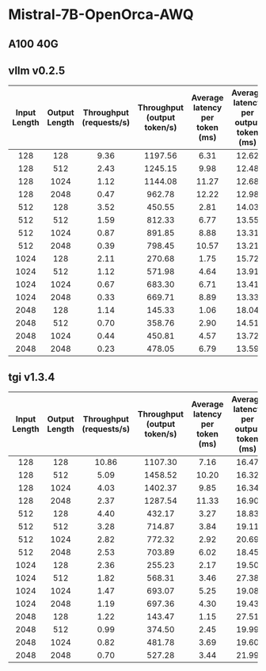 # Mistral-7B-OpenOrca-AWQ

## A100 40G

## vllm v0.2.5

| Input Length | Output Length | Throughput (requests/s) | Throughput (output token/s) | Average latency per token (ms) | Average latency per output token (ms) |
| :----------: | :-----------: | :---------------------: | :-------------------------: | :----------------------------: | :-----------------------------------: |
|     128      |      128      |          9.36           |           1197.56           |              6.31              |                 12.62                 |
|     128      |      512      |          2.43           |           1245.15           |              9.98              |                 12.48                 |
|     128      |     1024      |          1.12           |           1144.08           |             11.27              |                 12.68                 |
|     128      |     2048      |          0.47           |           962.78            |             12.22              |                 12.98                 |
|     512      |      128      |          3.52           |           450.55            |              2.81              |                 14.03                 |
|     512      |      512      |          1.59           |           812.33            |              6.77              |                 13.55                 |
|     512      |     1024      |          0.87           |           891.85            |              8.88              |                 13.31                 |
|     512      |     2048      |          0.39           |           798.45            |             10.57              |                 13.21                 |
|     1024     |      128      |          2.11           |           270.68            |              1.75              |                 15.72                 |
|     1024     |      512      |          1.12           |           571.98            |              4.64              |                 13.91                 |
|     1024     |     1024      |          0.67           |           683.30            |              6.71              |                 13.41                 |
|     1024     |     2048      |          0.33           |           669.71            |              8.89              |                 13.33                 |
|     2048     |      128      |          1.14           |           145.33            |              1.06              |                 18.04                 |
|     2048     |      512      |          0.70           |           358.76            |              2.90              |                 14.51                 |
|     2048     |     1024      |          0.44           |           450.81            |              4.57              |                 13.72                 |
|     2048     |     2048      |          0.23           |           478.05            |              6.79              |                 13.59                 |

## tgi v1.3.4

| Input Length | Output Length | Throughput (requests/s) | Throughput (output token/s) | Average latency per token (ms) | Average latency per output token (ms) |
| :----------: | :-----------: | :---------------------: | :-------------------------: | :----------------------------: | :-----------------------------------: |
|     128      |      128      |          10.86          |           1107.30           |              7.16              |                 16.47                 |
|     128      |      512      |          5.09           |           1458.52           |             10.20              |                 16.32                 |
|     128      |     1024      |          4.03           |           1402.37           |              9.85              |                 16.34                 |
|     128      |     2048      |          2.37           |           1287.54           |             11.33              |                 16.90                 |
|     512      |      128      |          4.40           |           432.17            |              3.27              |                 18.83                 |
|     512      |      512      |          3.28           |           714.87            |              3.84              |                 19.11                 |
|     512      |     1024      |          2.82           |           772.32            |              2.92              |                 20.69                 |
|     512      |     2048      |          2.53           |           703.89            |              6.02              |                 18.45                 |
|     1024     |      128      |          2.36           |           255.23            |              2.17              |                 19.50                 |
|     1024     |      512      |          1.82           |           568.31            |              3.46              |                 27.38                 |
|     1024     |     1024      |          1.47           |           693.07            |              5.25              |                 19.08                 |
|     1024     |     2048      |          1.19           |           697.36            |              4.30              |                 19.43                 |
|     2048     |      128      |          1.22           |           143.47            |              1.15              |                 27.51                 |
|     2048     |      512      |          0.99           |           374.50            |              2.45              |                 19.99                 |
|     2048     |     1024      |          0.82           |           481.78            |              3.69              |                 19.60                 |
|     2048     |     2048      |          0.70           |           527.28            |              3.44              |                 21.99                 |
